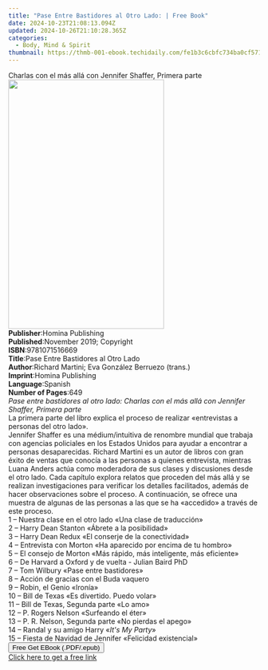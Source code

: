 ```yaml
---
title: "Pase Entre Bastidores al Otro Lado: | Free Book"
date: 2024-10-23T21:08:13.094Z
updated: 2024-10-26T21:10:28.365Z
categories:
  - Body, Mind & Spirit
thumbnail: https://thmb-001-ebook.techidaily.com/fe1b3c6cbfc734ba0cf571185c4db529228ed007c1fe279de12c8381ab3b2512.jpg
---
```

<main id="book-container">
  <div class="flex flex-col">
    <div class="book-brief flex-1 py-6 px-4 sm:p-6 md:py-10 md:px-8">
      <!-- brief-->
      <div class="book-brief-main">
        Charlas con el más allá con Jennifer Shaffer, Primera parte
      </div>
    </div>
    <div
      class="book-meta-info flex-1 grid gap-4 col-start-1 col-end-3 row-start-1 sm:mb-6 sm:grid-cols-4 lg:gap-6 lg:col-start-2 lg:row-end-6 lg:row-span-6 lg:mb-0"
    >
      <div
        class="book-meta-info-left place-content-center mt-4 p-4 text-sm leading-6 col-start-2 col-span-2 dark:text-slate-400"
      >
        <img
          class="w-full h-500 object-cover rounded-lg sm:h-255 sm:col-span-2 lg:col-span-full"
          src="https://img-001-ebook.techidaily.com/eb274f79aa058e322c530ce937a116ba63f58ae2b578a71aab91664aed5976aa.jpg"
          alt=""
          width="312"
          height="500"
        />
      </div>
      <div
        class="book-meta-info-right mt-2 col-start-1 row-start-2 col-span-3 self-center"
      >
        <!-- meta data  -->
        <div class="flex flex-col px-4 md:px-8">
          <div class="flex-1">
            <strong>Publisher</strong>:<span class="px-2"
              >Homina Publishing</span
            >
          </div>
          <div class="flex-1">
            <strong>Published</strong>:<span class="px-2"
              >November 2019; Copyright</span
            >
          </div>
          <div class="flex-1">
            <strong>ISBN</strong>:<span class="px-2">9781071516669</span>
          </div>
          <div class="flex-1">
            <strong>Title</strong>:<span class="px-2"
              >Pase Entre Bastidores al Otro Lado</span
            >
          </div>
          <div class="flex-1">
            <strong>Author</strong>:<span class="px-2"
              >Richard Martini; Eva González Berruezo (trans.)</span
            >
          </div>
          <div class="flex-1">
            <strong>Imprint</strong>:<span class="px-2">Homina Publishing</span>
          </div>
          <div class="flex-1">
            <strong>Language</strong>:<span class="px-2">Spanish</span>
          </div>
          <div class="flex-1">
            <strong>Number of Pages</strong>:<span class="px-2">649</span>
          </div>
        </div>
      </div>
    </div>
    <div class="book-description flex-1 py-6 px-4 sm:p-6 md:py-10 md:px-8">
      <div class="book-description-main">
        <div accordion-content="" id="description">
          <i
            >Pase entre bastidores al otro lado: Charlas con el más allá con
            Jennifer Shaffer, Primera parte</i
          ><br />La primera parte del libro explica el proceso de realizar
          «entrevistas a personas del otro lado».<br />Jennifer Shaffer es una
          médium/intuitiva de renombre mundial que trabaja con agencias
          policiales en los Estados Unidos para ayudar a encontrar a personas
          desaparecidas. Richard Martini es un autor de libros con gran éxito de
          ventas que conocía a las personas a quienes entrevista, mientras Luana
          Anders actúa como moderadora de sus clases y discusiones desde el otro
          lado. Cada capítulo explora relatos que proceden del más allá y se
          realizan investigaciones para verificar los detalles facilitados,
          además de hacer observaciones sobre el proceso. A continuación, se
          ofrece una muestra de algunas de las personas a las que se ha
          «accedido» a través de este proceso.<br />1 – Nuestra clase en el otro
          lado «Una clase de traducción»<br />2 – Harry Dean Stanton «Ábrete a
          la posibilidad»<br />3 – Harry Dean Redux «El conserje de la
          conectividad»<br />4 – Entrevista con Morton «Ha aparecido por encima
          de tu hombro»<br />5 – El consejo de Morton «Más rápido, más
          inteligente, más eficiente»<br />6 – De Harvard a Oxford y de vuelta -
          Julian Baird PhD<br />7 – Tom Wilbury «Pase entre bastidores»<br />8 –
          Acción de gracias con el Buda vaquero<br />9 – Robin, el Genio
          «Ironía»<br />10 – Bill de Texas «Es divertido. Puedo volar»<br />11 –
          Bill de Texas, Segunda parte «Lo amo»<br />12 – P. Rogers Nelson
          «Surfeando el éter»<br />13 – P. R. Nelson, Segunda parte «No pierdas
          el apego»<br />14 – Randal y su amigo Harry «<i>It's My Party</i
          >»<br />15 – Fiesta de Navidad de Jennifer «Felicidad existencial»<br />
        </div>
        <div class="accordion-fader"></div>
      </div>
    </div>
    <div class="book-excerpts flex-1 py-6 px-4 sm:p-6 md:py-10 md:px-8"></div>
    <div
      class="book-about-author flex-1 py-6 px-4 sm:p-6 md:py-10 md:px-8"
    ></div>
    <div class="book-free-get flex-1 py-6 px-4 sm:p-6 md:py-10 md:px-8">
      <button
        id="btn-free-get"
        class="bg-blue-500 hover:bg-blue-700 text-white font-bold py-2 px-4 rounded"
      >
        Free Get EBook (.PDF/.epub)
      </button>
      <div id="countdown-display" class="px-2 text-lg mt-2"></div>
      <a
        id="free-link"
        class="hidden bg-blue-500 hover:bg-blue-700 text-white font-bold py-2 px-4 rounded"
        href="https://www.ebooks.com/en-us/book/209920109/pase-entre-bastidores-al-otro-lado/richard-martini/"
        target="_blank"
        >Click here to get a free link</a
      >
    </div>
    <script>
      let countdownTime = 0;
      let countdownInterval = null;
      document
        .getElementById('btn-free-get')
        .addEventListener('click', startCountdown);
      function startCountdown() {
        countdownTime = new Date().getTime() + 60000 * 3;
        countdownInterval = setInterval(updateCountdown, 1000);
        document.getElementById('btn-free-get').disabled = true;
        document
          .getElementById('btn-free-get')
          .classList.add('bg-gray-500', 'cursor-not-allowed');
      }
      function updateCountdown() {
        let currentTime = new Date().getTime();
        let timeLeft = countdownTime - currentTime;
        let secondsLeft = Math.floor(timeLeft / 1000);
        document.getElementById('countdown-display').innerHTML =
          `Remaining time: ${secondsLeft} seconds.`;
        if (secondsLeft <= 0) {
          clearInterval(countdownInterval);
          document.getElementById('btn-free-get').classList.add('hidden');
          document.getElementById('free-link').classList.remove('hidden');
          document.getElementById('countdown-display').innerHTML = '';
        }
      }
    </script>
  </div>
</main>

<ins class="adsbygoogle"
      style="display:block"
      data-ad-client="ca-pub-7571918770474297"
      data-ad-slot="8358498916"
      data-ad-format="auto"
      data-full-width-responsive="true"></ins>
    